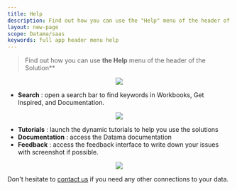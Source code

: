 ```yaml
---
title: Help
description: Find out how you can use the "Help" menu of the header of the Datama Solutions
layout: new-page
scope: Datama/saas
keywords: full app header menu help
---
```


> Find out how you can use **the Help** menu of the header of the Solution**

<center><img src="{{site.url}}/{{site.baseurl}}/core_app/new/interface/header/images/help_menu.png"/></center>

- **Search** : open a search bar to find keywords in Workbooks, Get Inspired, and Documentation.
<center><img src="{{site.url}}/{{site.baseurl}}/core_app/new/interface/header/images/search_bar.png"/></center>

- **Tutorials** : launch the dynamic tutorials to help you use the solutions
- **Documentation** : access the Datama documentation
- **Feedback** : access the feedback interface to write down your issues with screenshot if possible.
<center><img src="{{site.url}}/{{site.baseurl}}/core_app/new/interface/header/images/feedback.png"/></center>

Don't hesitate to <a href="https://datama.io/lets-talk/" target="_blank">contact us</a> if you need any other connections to your data.

